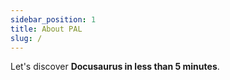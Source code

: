 ```yaml
---
sidebar_position: 1
title: About PAL
slug: /
---
```


Let's discover **Docusaurus in less than 5 minutes**.
